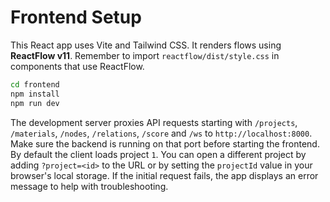 # Frontend Setup

This React app uses Vite and Tailwind CSS.
It renders flows using **ReactFlow v11**.
Remember to import `reactflow/dist/style.css` in components that use ReactFlow.

```bash
cd frontend
npm install
npm run dev
```

The development server proxies API requests starting with `/projects`, `/materials`,
`/nodes`, `/relations`, `/score` and `/ws` to `http://localhost:8000`. Make sure
the backend is running on that port before starting the frontend. By default the
client loads project `1`. You can open a different project by adding
`?project=<id>` to the URL or by setting the `projectId` value in your browser's
local storage. If the initial request fails, the app displays an error message to
help with troubleshooting.
